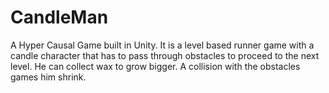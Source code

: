 # CandleMan
A Hyper Causal Game built in Unity. It is a level based runner game with a candle character that has to pass through obstacles to proceed to the next level. He can collect wax to grow bigger. A collision with the obstacles games him shrink.
